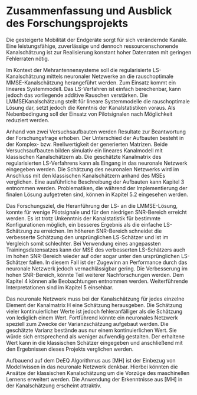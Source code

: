 # Zusammenfassung und Ausblick des Forschungsprojekts
Die gesteigerte Mobilität der Endgeräte sorgt für sich verändernde Kanäle. Eine leistungsfähige, zuverlässige und dennoch ressourcenschonende Kanalschätzung ist zur Realisierung konstant hoher Datenraten mit geringen Fehlerraten nötig.


Im Kontext der Mehrantennensysteme soll die regularisierte LS-Kanalschätzung mittels neuronaler Netzwerke an die rauschoptimale MMSE-Kanalschätzung herangeführt
werden. Zum Einsatz kommt ein lineares Systemmodell. Das LS-Verfahren ist einfach berechenbar, kann jedoch das vorliegende additive Rauschen verstärken. Die LMMSEKanalschätzung stellt für lineare Systemmodelle die rauschoptimale Lösung dar, setzt
jedoch die Kenntnis der Kanalstatistiken voraus. Als Nebenbedingung soll der Einsatz
von Pilotsignalen nach Möglichkeit reduziert werden.


Anhand von zwei Versuchsaufbauten werden Resultate zur Beantwortung der Forschungsfrage erhoben. Der Unterschied der Aufbauten besteht in der Komplex- bzw. Reellwertigkeit der generierten Matrizen. Beide Versuchsaufbauten bilden simulativ ein lineares
Kanalmodell mit klassischen Kanalschätzern ab. Die geschätzte Kanalmatrix des regularisierten LS-Verfahrens kann als Eingang in das neuronale Netzwerk eingegeben werden.
Die Schätzung des neuronalen Netzwerks wird im Anschluss mit den klassischen Kanalschätzern anhand des MSEs verglichen. Eine ausführliche Beschreibung der Aufbauten
kann Kapitel 3 entnommen werden. Problematiken, die während der Implementierung
der finalen Lösung aufgetreten sind, können in Kapitel 5.2 eingesehen werden.


Das Forschungsziel, die Heranführung der LS- an die LMMSE-Lösung, konnte für wenige
Pilotsignale und für den niedrigen SNR-Bereich erreicht werden. Es ist trotz Unkenntnis
der Kanalstatistik für bestimmte Konfigurationen möglich, ein besseres Ergebnis als die
einfache LS-Schätzung zu erreichen. Im höheren SNR-Bereich schneidet die verbesserte
Schätzung den ursprünglichen LS-Schätzer und ist im Vergleich somit schlechter. Bei
Verwendung eines angepassten Trainingsdatensatzes kann der MSE des verbesserten LS-Schätzers auch im hohen SNR-Bereich wieder auf oder sogar unter den ursprünglichen
LS-Schätzer fallen. In diesem Fall ist der Zugewinn an Performance durch das neuronale Netzwerk jedoch vernachlässigbar gering. Die Verbesserung im hohen SNR-Bereich,
könnte Teil weiterer Nachforschungen werden. Dem Kapitel 4 können alle Beobachtungen entnommen werden. Weiterführende Interpretationen sind im Kapitel 5 einsehbar.


Das neuronale Netzwerk muss bei der Kanalschätzung für jedes einzelne Element der
Kanalmatrix H eine Schätzung herausgeben. Die Schätzung vieler kontinuierlicher Werte
ist jedoch fehleranfälliger als die Schätzung von lediglich einem Wert. Fortführend könnte
ein neuronales Netzwerk speziell zum Zwecke der Varianzschätzung aufgebaut werden.
Die geschätzte Varianz bestände aus nur einem kontinuierlichen Wert. Sie würde sich
entsprechend als weniger aufwendig gestalten. Der erhaltene Wert kann in die klassischen
Schätzer eingegeben und anschließend mit den Ergebnissen dieses Projekts verglichen
werden. 


Aufbauend auf dem DeEQ Algorithmus aus [MH] ist der Einbezug von Modellwissen in
das neuronale Netzwerk denkbar. Hierbei könnten die Ansätze der klassischen Kanalschätzung um die Vorzüge des maschinellen Lernens erweitert werden. Die Anwendung
der Erkenntnisse aus [MH] in der Kanalschätzung erscheint attraktiv.
